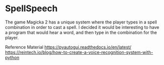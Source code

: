 # SpellSpeech
The game Magicka 2 has a unique system where the player types in a spell combination in order to cast a spell. I decided it would be interesting to have a program that would hear a word, and then type in the combination for the player.


Reference Material 
https://pyautogui.readthedocs.io/en/latest/
https://reintech.io/blog/how-to-create-a-voice-recognition-system-with-python
